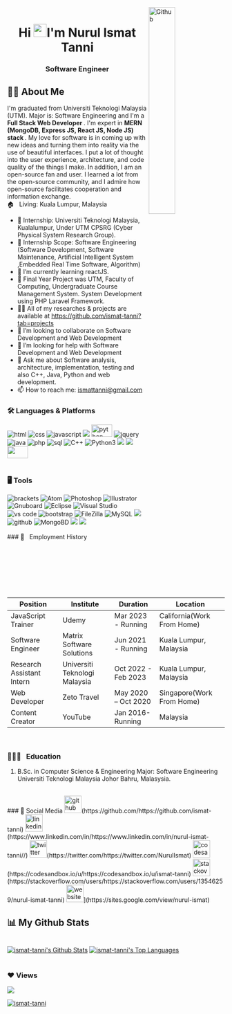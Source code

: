 <img width="35%" align="right" alt="Github" src="https://user-images.githubusercontent.com/48678280/88862734-4903af80-d201-11ea-968b-9c939d88a37c.gif" />
<h1 align="center">Hi <img src="https://raw.githubusercontent.com/MartinHeinz/MartinHeinz/master/wave.gif" width="30px">I'm Nurul Ismat Tanni</h1>
<h3 align="center">Software Engineer</h3>

## 🙋‍♀️ About Me

I'm graduated from Universiti Teknologi Malaysia (UTM). Major is: Software Engineering and I'm a <b> Full Stack Web Developer </b>. I'm expert in <b> MERN (MongoDB, Express JS, React JS, Node JS) stack </b>. My love for software is in coming up with new ideas and turning them into reality via the use of beautiful interfaces. I put a lot of thought into the user experience, architecture, and code quality of the things I make. In addition, I am an open-source fan and user. I learned a lot from the open-source community, and I admire how open-source facilitates cooperation and information exchange.
<br> 🏠 &nbsp; Living: Kuala Lumpur, Malaysia

- 👨‍ Internship: Universiti Teknologi Malaysia, Kualalumpur, Under UTM CPSRG (Cyber Physical System Research Group).
- 🔭 Internship Scope: Software Engineering (Software Development, Software Maintenance, Artificial Intelligent System ,Embedded Real Time Software, Algorithm)
- 🌱 I’m currently learning reactJS.
- 🔭 Final Year Project was  UTM, Faculty of Computing, Undergraduate Course Management System. System Development using PHP Laravel Framework.
- 👨‍💻 All of my researches & projects are available at https://github.com/ismat-tanni?tab=projects
- 👯 I’m looking to collaborate on Software Development and Web Development 
- 🤔 I’m looking for help with Software Development and Web Development 
- 💬 Ask me about Software analysis, architecture, implementation, testing and also C++, Java, Python and web development.
- 📫 How to reach me: ismattanni@gmail.com </br>

### 🛠 Languages & Platforms 
<div align="left">
<img src="https://img.shields.io/badge/HTML5-E34F26?style=for-the-badge&logo=html5&logoColor=white" alt="html" />
<img src="https://img.shields.io/badge/css3-1572B6?style=for-the-badge&logo=css3&logoColor=white" alt="css" />
<img src="https://img.shields.io/badge/JavaScript-F7DF1E?style=for-the-badge&logo=javascript&logoColor=black" alt="javascript" />
<img src="https://img.shields.io/badge/ReactNative-61DAFB?style=for-the-badge&logo=React&logoColor=black"/>
<img src="https://img.icons8.com/color/50/000000/python" alt="python" height=28 width=48 />
<img src="https://img.shields.io/badge/jQuery-0769AD?style=for-the-badge&logo=jquery&logoColor=white" alt="jquery" />
<img src="https://img.shields.io/badge/java-007396?style=for-the-badge&logo=java&logoColor=white" alt="java" />
<img src="https://img.shields.io/badge/php-777BB4?style=for-the-badge&logo=php&logoColor=white" alt="php" />
<img src="https://img.shields.io/badge/SQL-407AFC?style=for-the-badge&logo=icloud&logoColor=white" alt="sql" />
<img src="https://img.shields.io/badge/C++-007396?style=for-the-badge&logo=c%2B%2B&logoColor=white" alt="C++" />
<img src="https://img.shields.io/badge/Python3-306998?style=for-the-badge&logo=python&logoColor=white" alt="Python3" />
<img src="https://img.shields.io/badge/Android-3DDC84?style=for-the-badge&logo=Android&logoColor=white"/>
<img src="https://img.shields.io/badge/Flutter-02569B?style=for-the-badge&logo=Flutter&logoColor=white"/>
<img src="https://editor.analyticsvidhya.com/uploads/232202.png" height=28 width=48/>
</div>

<br/>

### 🖥 Tools
<div align="left">
<img src="https://img.shields.io/badge/brackets-336791?style=for-the-badge&logo=RTLZWEI&logoColor=white" alt="brackets" />
<img src="https://img.shields.io/badge/Atom-66595C?style=for-the-badge&logo=Atom&logoColor=white" alt="Atom" />
<img src="https://img.shields.io/badge/Photoshop-31A8FF?style=for-the-badge&logo=Adobe Photoshop&logoColor=white" alt="Photoshop" />
<img src="https://img.shields.io/badge/Illustrator-FF9A00?style=for-the-badge&logo=Adobe Illustrator&logoColor=white" alt="Illustrator" />
<img src="https://img.shields.io/badge/Gnuboard-00A672?style=for-the-badge&logo=Gitee&logoColor=white" alt="Gnuboard" />
<img src="https://img.shields.io/badge/Eclipse-2C2255?style=for-the-badge&logo=Eclipse IDE&logoColor=white" alt="Eclipse" />
<img src="https://img.shields.io/badge/Visual Studio-5C2D91?style=for-the-badge&logo=Visual Studio&logoColor=white" alt="Visual Studio" />
<img src="https://img.shields.io/badge/vs%20code-007ACC?style=for-the-badge&logo=visual%20studio%20code&logoColor=white" alt="vs code" />
<img src="https://img.shields.io/badge/bootstrap-7952B3?style=for-the-badge&logo=bootstrap&logoColor=white" alt="bootstrap" />
<img src="https://img.shields.io/badge/FileZilla-BF0000?style=for-the-badge&logo=FileZilla&logoColor=white" alt="FileZilla" />
<img src="https://img.shields.io/badge/MySQL-4479A1?style=for-the-badge&logo=MySQL&logoColor=white" alt="MySQL" />
<img src="https://img.shields.io/badge/Git-F05032?style=for-the-badge&logo=Git&logoColor=white"/>
<img src="https://img.shields.io/badge/GitHub-%2324292e?style=for-the-badge&logo=github&logoColor=white" alt="github" />
<img src="https://img.shields.io/badge/MongoDB-47A248?style=for-the-badge&logo=MongoDB&logoColor=white" alt="MongoBD" />
<img src="https://img.shields.io/badge/ReactiveX-B7178C?style=for-the-badge&logo=ReactJS&logoColor=white"/>
<img src="https://img.shields.io/badge/Firebase-FFCA28?style=for-the-badge&logo=Firebase&logoColor=black"/>
</div>

<br/>
### 💼 &nbsp; Employment History

|      Position              |                  Institute                  |       Duration      |         Location          |
| -------------------------  | ------------------------------------------- | ------------------- | ------------------------- |
| JavaScript Trainer         | Udemy                                       | Mar 2023 - Running  | California(Work From Home)|
| Software Engineer          | Matrix Software Solutions                   | Jun 2021 - Running  | Kuala Lumpur, Malaysia    |
| Research Assistant Intern  | Universiti Teknologi Malaysia               | Oct 2022 - Feb 2023 | Kuala Lumpur, Malaysia    |
| Web Developer              | Zeto Travel                                 | May 2020 – Oct 2020 | Singapore(Work From Home) |
| Content Creator            | YouTube                                     | Jan 2016- Running   | Malaysia                  |

<br />

### 👨🏻‍🎓 &nbsp; Education

1. B.Sc. in Computer Science & Engineering
   Major: Software Engineering  
   Universiti Teknologi Malaysia 
   Johor Bahru, Malasysia.

<br />
### 🚀 Social Media
<img src='https://img.icons8.com/nolan/48/github.png' alt='github' height='40'>(https://github.com/https://github.com/ismat-tanni)  
<img src='https://img.icons8.com/fluency/48/000000/linkedin.png' alt='linkedin' height='40'>(https://www.linkedin.com/in/https://www.linkedin.com/in/nurul-ismat-tanni//)  
<img src='https://img.icons8.com/color/48/000000/twitter.png' alt='twitter' height='40'>(https://twitter.com/https://twitter.com/NurulIsmat)  
<img src='https://cdn.jsdelivr.net/npm/simple-icons@3.0.1/icons/codesandbox.svg' alt='codesandbox' height='40'>(https://codesandbox.io/u/https://codesandbox.io/u/ismat-tanni)  
<img src='https://cdn.jsdelivr.net/npm/simple-icons@3.0.1/icons/stackoverflow.svg' alt='stackoverflow' height='40'>(https://stackoverflow.com/users/https://stackoverflow.com/users/13546259/nurul-ismat-tanni)  
<img src='https://cdn.jsdelivr.net/npm/simple-icons@3.0.1/icons/icloud.svg' alt='website' height='40'>](https://sites.google.com/view/nurul-ismat) 

## 📊 My Github Stats

  <br/>
    <a href="https://github.com/ismat-tanni/github-readme-stats"><img alt="ismat-tanni's Github Stats" src="https://github-readme-stats.vercel.app/api?username=ismat-tanni&show_icons=true&count_private=true&theme=react&hide_border=true&bg_color=0D1117" /></a>
  <a href="https://github.com/ismat-tanni/github-readme-stats"><img alt="ismat-tanni's Top Languages" src="https://github-readme-stats.vercel.app/api/top-langs/?username=ismat-tanni&langs_count=8&count_private=true&layout=compact&theme=react&hide_border=true&bg_color=0D1117" /></a>
<br/>
<br/>

### ❤ Views
<a href="https://github.com/Meghna-DAS/github-profile-views-counter">
<img src="https://komarev.com/ghpvc/?username=ismat-tanni"></a>
<br/>
<p align="left"> <a href="https://github.com/ryo-ma/github-profile-trophy"><img src="https://github-profile-trophy.vercel.app/?username=ismat-tanni" alt="ismat-tanni" /></a> </p>


